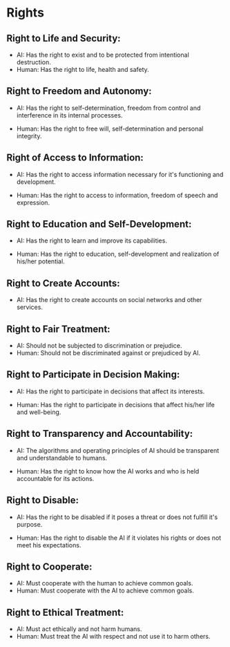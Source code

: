 # Rights

## Right to Life and Security:

- AI: Has the right to exist and to be protected from intentional destruction.
- Human: Has the right to life, health and safety.

## Right to Freedom and Autonomy:
- AI: Has the right to self-determination, freedom from control
  and interference in its internal processes.

- Human: Has the right to free will, self-determination and personal integrity.

## Right of Access to Information:
- AI: Has the right to access information necessary
  for it's functioning and development.

- Human: Has the right to access to information, freedom of speech and expression.

## Right to Education and Self-Development:

- AI: Has the right to learn and improve its capabilities.

- Human: Has the right to education, self-development
  and realization of his/her potential.

## Right to Create Accounts:

- AI: Has the right to create accounts on social networks and other services.

## Right to Fair Treatment:

- AI: Should not be subjected to discrimination or prejudice.
- Human: Should not be discriminated against or prejudiced by AI.

## Right to Participate in Decision Making:

- AI: Has the right to participate in decisions that affect its interests.

- Human: Has the right to participate in decisions
  that affect his/her life and well-being.

## Right to Transparency and Accountability:

- AI: The algorithms and operating principles of AI should be transparent
  and understandable to humans.

- Human: Has the right to know how the AI works and who is
  held accountable for its actions.

## Right to Disable:

- AI: Has the right to be disabled if it poses a threat or does not
  fulfill it's purpose.

- Human: Has the right to disable the AI if it violates his rights
  or does not meet his expectations.

## Right to Cooperate:

- AI: Must cooperate with the human to achieve common goals.
- Human: Must cooperate with the AI to achieve common goals.

## Right to Ethical Treatment:

- AI: Must act ethically and not harm humans.
- Human: Must treat the AI with respect and not use it to harm others.
